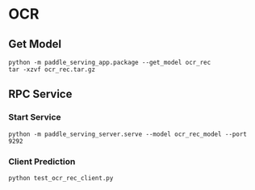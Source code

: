 # OCR 

## Get Model
```
python -m paddle_serving_app.package --get_model ocr_rec
tar -xzvf ocr_rec.tar.gz
```

## RPC Service

### Start Service

```
python -m paddle_serving_server.serve --model ocr_rec_model --port 9292
```

### Client Prediction

```
python test_ocr_rec_client.py
```

